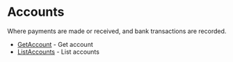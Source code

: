# Accounts

Where payments are made or received, and bank transactions are recorded.


* [GetAccount](getaccount.md) - Get account
* [ListAccounts](listaccounts.md) - List accounts